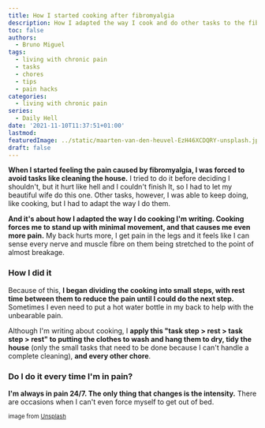 ```yaml
---
title: How I started cooking after fibromyalgia
description: How I adapted the way I cook and do other tasks to the fibromyalgia pain
toc: false
authors:
  - Bruno Miguel
tags:
  - living with chronic pain
  - tasks
  - chores
  - tips
  - pain hacks
categories:
  - living with chronic pain
series:
  - Daily Hell
date: '2021-11-10T11:37:51+01:00'
lastmod:
featuredImage: ../static/maarten-van-den-heuvel-EzH46XCDQRY-unsplash.jpg
draft: false
---
```


**When I started feeling the pain caused by fibromyalgia, I was forced to avoid tasks like cleaning the house.** I tried to do it before deciding I shouldn't, but it hurt like hell and I couldn't finish It, so I had to let my beautiful wife do this one. Other tasks, however, I was able to keep doing, like cooking, but I had to adapt the way I do them.

**And it's about how I adapted the way I do cooking I'm writing. Cooking forces me to stand up with minimal movement, and that causes me even more pain.** My back hurts more, I get pain in the legs and it feels like I can sense every nerve and muscle fibre on them being stretched to the point of almost breakage.

### How I did it

Because of this, **I began dividing the cooking into small steps, with rest time between them to reduce the pain until I could do the next step.** Sometimes I even need to put a hot water bottle in my back to help with the unbearable pain.

Although I'm writing about cooking, I **apply this "task step > rest > task step > rest" to putting the clothes to wash and hang them to dry, tidy the house** (only the small tasks that need to be done because I can't handle a complete cleaning), **and every other chore**.

### Do I do it every time I'm in pain?

**I'm always in pain 24/7. The only thing that changes is the intensity.** There are occasions when I can't even force myself to get out of bed.

<small>image from [Unsplash](https://unsplash.com/photos/EzH46XCDQRY)</small>
